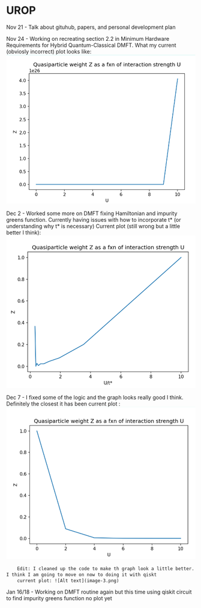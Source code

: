 # UROP

Nov 21 - Talk about gituhub, papers, and personal development plan

Nov 24 - Working on recreating section 2.2 in Minimum Hardware Requirements for Hybrid Quantum-Classical DMFT.
         What my current (obviosly incorrect) plot looks like:
         ![Alt text](image.png)

Dec 2 - Worked some more on DMFT fixing Hamiltonian and impurity greens function. Currently having issues with    how to incorporate t* (or understanding why t* is necessary)
       Current plot (still wrong but a little better I think):
       ![Alt text](image-1.png)
        
Dec 7 - I fixed some of the logic and the graph looks really good I think. Definitely the closest it has been
        current plot : ![Alt text](image-2.png)

        Edit: I cleaned up the code to make th graph look a little better. I think I am going to move on now to doing it with qiskt
        current plot: ![Alt text](image-3.png)

Jan 16/18 - Working on DMFT routine again but this time using qiskit circuit to find impurity greens function
       no plot yet